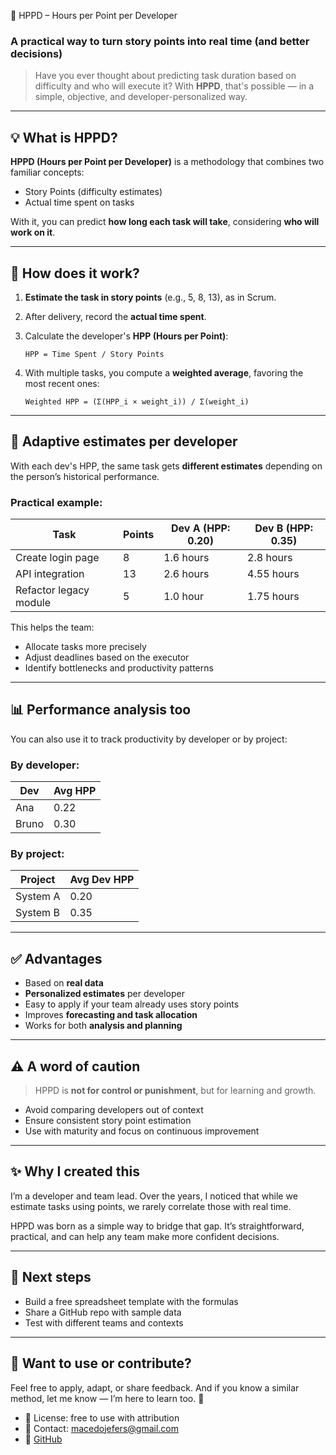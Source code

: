 🚀 HPPD – Hours per Point per Developer

### A practical way to turn story points into real time (and better decisions)

> Have you ever thought about predicting task duration based on difficulty and who will execute it?
> With **HPPD**, that's possible — in a simple, objective, and developer-personalized way.

---

## 💡 What is HPPD?

**HPPD (Hours per Point per Developer)** is a methodology that combines two familiar concepts:

* Story Points (difficulty estimates)
* Actual time spent on tasks

With it, you can predict **how long each task will take**, considering **who will work on it**.

---

## 🧮 How does it work?

1. **Estimate the task in story points** (e.g., 5, 8, 13), as in Scrum.

2. After delivery, record the **actual time spent**.

3. Calculate the developer's **HPP (Hours per Point)**:

   ```
   HPP = Time Spent / Story Points
   ```

4. With multiple tasks, you compute a **weighted average**, favoring the most recent ones:

   ```
   Weighted HPP = (Σ(HPP_i × weight_i)) / Σ(weight_i)
   ```

---

## 🔄 Adaptive estimates per developer

With each dev's HPP, the same task gets **different estimates** depending on the person’s historical performance.

### Practical example:

| Task                   | Points | Dev A (HPP: 0.20) | Dev B (HPP: 0.35) |
| ---------------------- | ------ | ----------------- | ----------------- |
| Create login page      | 8      | 1.6 hours         | 2.8 hours         |
| API integration        | 13     | 2.6 hours         | 4.55 hours        |
| Refactor legacy module | 5      | 1.0 hour          | 1.75 hours        |

This helps the team:

* Allocate tasks more precisely
* Adjust deadlines based on the executor
* Identify bottlenecks and productivity patterns

---

## 📊 Performance analysis too

You can also use it to track productivity by developer or by project:

### By developer:

| Dev   | Avg HPP |
| ----- | ------- |
| Ana   | 0.22    |
| Bruno | 0.30    |

### By project:

| Project  | Avg Dev HPP |
| -------- | ----------- |
| System A | 0.20        |
| System B | 0.35        |

---

## ✅ Advantages

* Based on **real data**
* **Personalized estimates** per developer
* Easy to apply if your team already uses story points
* Improves **forecasting and task allocation**
* Works for both **analysis and planning**

---

## ⚠️ A word of caution

> HPPD is **not for control or punishment**, but for learning and growth.

* Avoid comparing developers out of context
* Ensure consistent story point estimation
* Use with maturity and focus on continuous improvement

---

## ✨ Why I created this

I’m a developer and team lead. Over the years, I noticed that while we estimate tasks using points, we rarely correlate those with real time.

HPPD was born as a simple way to bridge that gap. It’s straightforward, practical, and can help any team make more confident decisions.

---

## 🔧 Next steps

* Build a free spreadsheet template with the formulas
* Share a GitHub repo with sample data
* Test with different teams and contexts

---

## 💬 Want to use or contribute?

Feel free to apply, adapt, or share feedback. And if you know a similar method, let me know — I’m here to learn too. 🙌

* 📎 License: free to use with attribution
* 📩 Contact: [macedojefers@gmail.com](mailto:macedojefers@gmail.com)
* 🔗 [GitHub](https://github.com/jefersonJim/hppd)
